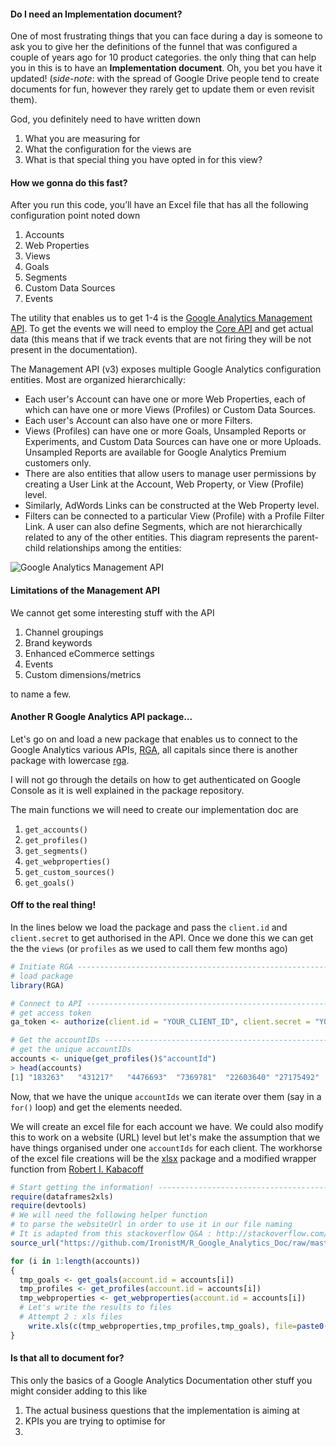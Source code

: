 #### Do I need an Implementation document?

One of most frustrating things that you can face during a day is someone to ask you to give her the definitions of the funnel that was configured a couple of years ago for 10 product categories. the only thing that can help you in this is to have an **Implementation document**. Oh, you bet you have it updated! (*side-note*: with the spread of Google Drive people tend to create documents for fun, however they rarely get to update them or even revisit them).


God, you definitely need to have written down  

1. What you are measuring for
2. What the configuration for the views are
3. What is that special thing you have opted in for this view? 

#### How we gonna do this fast?
After you run this code, you’ll have an Excel file that has all the following configuration point noted down

1. Accounts
2. Web Properties
2. Views
3. Goals
4. Segments
5. Custom Data Sources
6. Events

The utility that enables us to get 1-4 is the [Google Analytics Management API](https://developers.google.com/analytics/devguides/config/mgmt/v3/). To get the events we will need to employ the [Core API](https://developers.google.com/analytics/devguides/reporting/core/v3/) and get actual data (this means that if we track events that are not firing they will be not present in the documentation).

The Management API (v3) exposes multiple Google Analytics configuration entities. Most are organized hierarchically: 

- Each user's Account can have one or more Web Properties, each of which can have one or more Views (Profiles) or Custom Data Sources.
- Each user's Account can also have one or more Filters. 
- Views (Profiles) can have one or more Goals, Unsampled Reports or Experiments, and Custom Data Sources can have one or more Uploads. Unsampled Reports are available for Google Analytics Premium customers only.
- There are also entities that allow users to manage user permissions by creating a User Link at the Account, Web Property, or View (Profile) level. 
- Similarly, AdWords Links can be constructed at the Web Property level. 
- Filters can be connected to a particular View (Profile) with a Profile Filter Link. A user can also define Segments, which are not hierarchically related to any of the other entities. This diagram represents the parent-child relationships among the entities:

![Google Analytics Management API](https://developers.google.com/analytics/images/gaManagementModel.png)


#### Limitations of the Management API

We cannot get some interesting stuff with the API

1. Channel groupings
2. Brand keywords
3. Enhanced eCommerce settings
4. Events
5. Custom dimensions/metrics

to name a few.

#### Another R Google Analytics API package...
Let's go on and load a new package that enables us to connect to the Google Analytics various APIs, [RGA](https://bitbucket.org/unikum/rga/overview), all capitals since there is another package with lowercase [rga](https://github.com/skardhamar/rga).

I will not go through the details on how to get authenticated on Google Console as it is well explained in the package repository. 

The main functions we will need to create our implementation doc are

1. `get_accounts()`
2. `get_profiles()`
3. `get_segments()`
4. `get_webproperties()`
5. `get_custom_sources()`
6. `get_goals()`

#### Off to the real thing!
In the lines below we load the package and pass the `client.id` and `client.secret` to get authorised in the API. Once we done this we can get the the `views` (or `profiles` as we used to call them few months ago)

```r
# Initiate RGA ------------------------------------------------------------
# load package
library(RGA)

# Connect to API ----------------------------------------------------------
# get access token
ga_token <- authorize(client.id = "YOUR_CLIENT_ID", client.secret = "YOUR_CLIENT_SECRET")

# Get the accountIDs ------------------------------------------------------
# get the unique accountIDs
accounts <- unique(get_profiles()$"accountId")
> head(accounts)
[1] "183263"   "431217"   "4476693"  "7369781"  "22603640" "27175492"
```
Now, that we have the unique `accountIds` we can iterate over them (say in a `for()` loop) and get the elements needed.

We will create an excel file for each account we have. We could also modify this to work on a website (URL) level but let's make the assumption that we have things organised under one `accountIds` for each client. The workhorse of the excel file creations will be the [xlsx](http://cran.r-project.org/web/packages/xlsx/index.html) package and a modified wrapper function from [Robert I. Kabacoff](http://wp.me/p1b1HR-7V)


```r
# Start getting the information! ------------------------------------------
require(dataframes2xls)
require(devtools)
# We will need the following helper function
# to parse the websiteUrl in order to use it in our file naming
# It is adapted from this stackoverflow Q&A : http://stackoverflow.com/a/17286485
source_url("https://github.com/IronistM/R_Google_Analytics_Doc/raw/master/R%20Scripts/domain_name_function.R")
```

```r
for (i in 1:length(accounts))
{ 
  tmp_goals <- get_goals(account.id = accounts[i])
  tmp_profiles <- get_profiles(account.id = accounts[i])
  tmp_webproperties <- get_webproperties(account.id = accounts[i])
  # Let's write the results to files
  # Attempt 2 : xls files
    write.xls(c(tmp_webproperties,tmp_profiles,tmp_goals), file=paste0("ga_doc_",domain_name(websiteUrl[i]),".xls"))
}

```

#### Is that all to document for?

This only the basics of a Google Analytics Documentation other stuff you might consider adding to this like

1. The actual business questions that the implementation is aiming at
2. KPIs you are trying to optimise for
3. 

